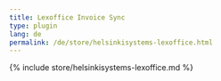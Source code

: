 ```yaml
---
title: Lexoffice Invoice Sync
type: plugin
lang: de
permalink: /de/store/helsinkisystems-lexoffice.html
---
```


{% include store/helsinkisystems-lexoffice.md %}
